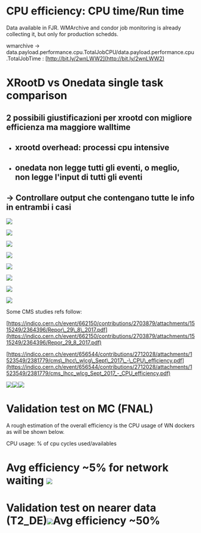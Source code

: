 # CPU efficiency: CPU time/Run time

Data available in FJR. WMArchive and condor job monitoring is already collecting it, but only for production schedds.

wmarchive -&gt; data.payload.performance.cpu.TotalJobCPU/data.payload.performance.cpu.TotalJobTime  : [http://bit.ly/2wnLWW2](http://bit.ly/2wnLWW2)

# XRootD vs Onedata single task comparison

## 2 possibili giustificazioni per xrootd con migliore efficienza ma maggiore walltime

* ## xrootd overhead: processi cpu intensive
* ## onedata non legge tutti gli eventi, o meglio, non legge l'input di tutti gli eventi

## -&gt; Controllare output che contengano tutte le info in entrambi i casi



![](/assets/cpuEFF.png)

![](/assets/cpuTime.png)

![](/assets/jobTime.png)

![](/assets/avgTime.png)

![](/assets/avgCPU.png)

![](/assets/evts.png)

![](/assets/input_rate.png)

![](/assets/effVStime.png)

Some CMS studies refs follow:

[https://indico.cern.ch/event/662150/contributions/2703879/attachments/1515249/2364396/Repor\_29\_8\_2017.pdf](https://indico.cern.ch/event/662150/contributions/2703879/attachments/1515249/2364396/Repor_29_8_2017.pdf)

[https://indico.cern.ch/event/656544/contributions/2712028/attachments/1523549/2381779/cms\_lhcc\_wlcg\_Sept\_2017\_-\_CPU\_efficiency.pdf](https://indico.cern.ch/event/656544/contributions/2712028/attachments/1523549/2381779/cms_lhcc_wlcg_Sept_2017_-_CPU_efficiency.pdf)

![](/assets/cpu_eff.png)![](/assets/cpu_eff2.png)![](/assets/cpu_eff3.png)

# Validation test on MC \(FNAL\)

A rough estimation of the overall efficiency is the CPU usage of WN dockers as will be shown below.

CPU usage: % of cpu cycles used/availables

# Avg efficiency ~5% for network waiting ![](/assets/otc_validationSlow.png)

# Validation test on nearer data \(T2\_DE\)![](/assets/otc_validation_fast.png)Avg efficiency ~50%

# 



